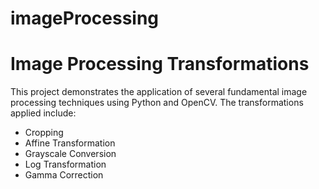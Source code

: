 # imageProcessing
# Image Processing Transformations

This project demonstrates the application of several fundamental image processing techniques using Python and OpenCV. The transformations applied include:

- Cropping
- Affine Transformation
- Grayscale Conversion
- Log Transformation
- Gamma Correction
